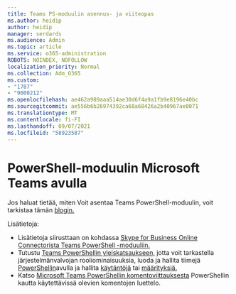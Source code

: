 ```yaml
---
title: Teams PS-moduulin asennus- ja viiteopas
ms.author: heidip
author: heidip
manager: serdards
ms.audience: Admin
ms.topic: article
ms.service: o365-administration
ROBOTS: NOINDEX, NOFOLLOW
localization_priority: Normal
ms.collection: Adm_O365
ms.custom:
- "1787"
- "9000212"
ms.openlocfilehash: ae462a989aaa514ae30d6f4a9a1fb9e8196e40bc
ms.sourcegitcommit: ae556b6b26974392ca68a68426a2b40967ae0071
ms.translationtype: MT
ms.contentlocale: fi-FI
ms.lasthandoff: 09/07/2021
ms.locfileid: "58923587"
---
```

# <a name="what-you-can-accomplish-with-microsoft-teams-powershell-module"></a>PowerShell-moduulin Microsoft Teams avulla

Jos haluat tietää, miten Voit asentaa Teams PowerShell-moduulin, voit tarkistaa tämän [blogin.](https://blogs.technet.microsoft.com/skypehybridguy/2017/11/07/microsoft-teams-powershell-support/)

Lisätietoja:

- Lisätietoja siirusttaan on kohdassa [Skype for Business Online Connectorista Teams PowerShell -moduuliin.](https://docs.microsoft.com/microsoftteams/teams-powershell-move-from-sfbo#how-to-migrate)
- Tutustu [Teams PowerShellin yleiskatsaukseen,](https://docs.microsoft.com/MicrosoftTeams/teams-powershell-overview) jotta voit tarkastella järjestelmänvalvojan rooliominaisuuksia, [](https://docs.microsoft.com/MicrosoftTeams/using-admin-roles)luoda ja hallita tiimejä [PowerShellin](https://docs.microsoft.com/MicrosoftTeams/teams-powershell-overview#creating-and-managing-teams-via-powershell)avulla ja hallita [käytäntöjä](https://docs.microsoft.com/MicrosoftTeams/teams-powershell-overview#managing-policies-via-powershell) tai [määrityksiä.](https://docs.microsoft.com/MicrosoftTeams/teams-powershell-overview#managing-configurations-via-powershell) 
- Katso [Microsoft Teams PowerShellin komentoviittauksesta](https://docs.microsoft.com/powershell/module/teams/?view=teams-ps) PowerShellin kautta käytettävissä olevien komentojen luettelo. 
